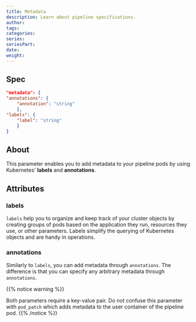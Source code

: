 ```yaml
---
title: Metadata
description: Learn about pipeline specifications.
author:
tags:
categories:
series: 
seriesPart: 
date:
weight: 
---
```


## Spec

```json
"metadata": {
"annotations": {
    "annotation": "string"
    },
"labels": {
    "label": "string"
    }
}
```

## About 

This parameter enables you to add metadata to your pipeline pods by using Kubernetes' **labels** and **annotations**. 

## Attributes

### labels
`labels` help you to organize and keep track of your cluster objects by creating groups of pods based on the application they run, resources they use, or other parameters. Labels simplify the querying of Kubernetes objects and are handy in operations.

### annotations

Similarly to `labels`, you can add metadata through `annotations`. The difference is that you can specify any arbitrary metadata through `annotations`.

{{% notice warning %}}

Both parameters require a key-value pair. Do not confuse this parameter with `pod_patch` which adds metadata to the user container of the pipeline pod.
{{% /notice %}}

